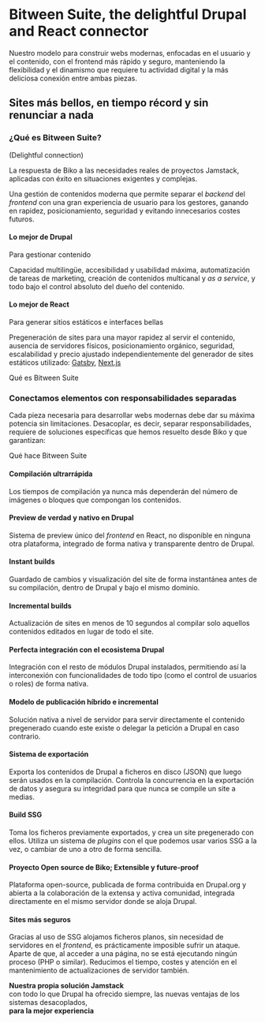 # Bitween Suite, the delightful Drupal and React connector

Nuestro modelo para construir webs modernas, enfocadas en el usuario y
el contenido, con el frontend más rápido y seguro, manteniendo la
flexibilidad y el dinamismo que requiere tu actividad digital y la más
deliciosa conexión entre ambas piezas.

[](https://www.biko2.com/bitween/#sites-record)

## Sites más **bellos**, en tiempo **récord** y **sin renunciar** a nada

### ¿Qué es Bitween Suite?

(Delightful connection)

La respuesta de Biko a las necesidades reales de proyectos Jamstack,
aplicadas con éxito en situaciones exigentes y complejas.

Una gestión de contenidos moderna que permite separar el _backend_ del
_frontend_ con una gran experiencia de usuario para los gestores,
ganando en rapidez, posicionamiento, seguridad y evitando innecesarios
costes futuros.

#### Lo mejor de Drupal

Para gestionar contenido

Capacidad multilingüe, accesibilidad y usabilidad máxima, automatización
de tareas de marketing, creación de contenidos multicanal y _as a
service_, y todo bajo el control absoluto del dueño del contenido.

#### Lo mejor de React

Para generar sitios estáticos e interfaces bellas

Pregeneración de sites para una mayor rapidez al servir el contenido,
ausencia de servidores físicos, posicionamiento orgánico, seguridad,
escalabilidad y precio ajustado independientemente del generador de
sites estáticos utilizado: [Gatsby](https://www.gatsbyjs.com/),
[Next.js](https://nextjs.org/)

Qué es Bitween Suite

### Conectamos elementos con responsabilidades separadas

Cada pieza necesaria para desarrollar webs modernas debe dar su máxima
potencia sin limitaciones. Desacoplar, es decir, separar
responsabilidades, requiere de soluciones específicas que hemos resuelto
desde Biko y que garantizan:

Qué hace Bitween Suite

#### Compilación ultrarrápida

Los tiempos de compilación ya nunca más dependerán del número de
imágenes o bloques que compongan los contenidos.

#### Preview de verdad y nativo en Drupal

Sistema de preview único del _frontend_ en React, no disponible en
ninguna otra plataforma, integrado de forma nativa y transparente dentro
de Drupal.

#### Instant builds

Guardado de cambios y visualización del site de forma instantánea antes
de su compilación, dentro de Drupal y bajo el mismo dominio.

#### Incremental builds

Actualización de sites en menos de 10 segundos al compilar solo aquellos
contenidos editados en lugar de todo el site.

#### Perfecta integración con el ecosistema Drupal

Integración con el resto de módulos Drupal instalados, permitiendo así
la interconexión con funcionalidades de todo tipo (como el control de
usuarios o roles) de forma nativa.

#### Modelo de publicación híbrido e incremental

Solución nativa a nivel de servidor para servir directamente el
contenido pregenerado cuando este existe o delegar la petición a Drupal
en caso contrario.

#### Sistema de exportación

Exporta los contenidos de Drupal a ficheros en disco (JSON) que luego
serán usados en la compilación. Controla la concurrencia en la
exportación de datos y asegura su integridad para que nunca se compile
un site a medias.

#### Build SSG

Toma los ficheros previamente exportados, y crea un site pregenerado con
ellos. Utiliza un sistema de _plugins_ con el que podemos usar varios
SSG a la vez, o cambiar de uno a otro de forma sencilla.

#### Proyecto Open source de Biko; Extensible y ​future-proof

Plataforma open-source, publicada de forma contribuida en Drupal.org y
abierta a la colaboración de la extensa y activa comunidad, integrada
directamente en el mismo servidor donde se aloja Drupal.

#### Sites más seguros

Gracias al uso de SSG alojamos ficheros planos, sin necesidad de
servidores en el _frontend_, es prácticamente imposible sufrir un
ataque. Aparte de que, al acceder a una página, no se está ejecutando
ningún proceso (PHP o similar). Reducimos el tiempo, costes y atención
en el mantenimiento de actualizaciones de servidor también.

**Nuestra propia solución Jamstack**  
con todo lo que Drupal ha ofrecido siempre, las nuevas ventajas de los sistemas desacoplados,  
**para la mejor experiencia**
